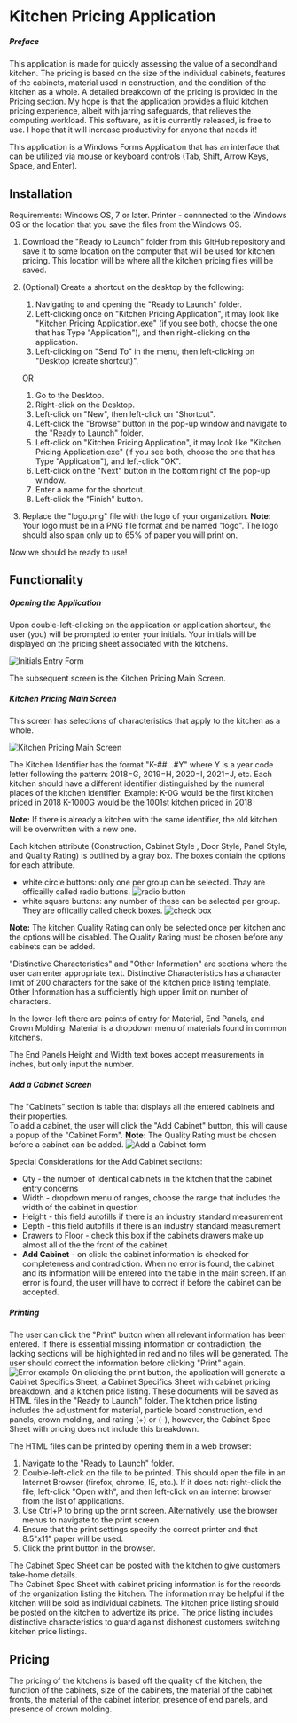 # Kitchen Pricing Application
##### Preface
This application is made for quickly assessing the value of a secondhand kitchen.  The pricing is based on the size of the individual cabinets, features of the cabinets, material used in construction, and the condition of the kitchen as a whole.  A detailed breakdown of the pricing is provided in the Pricing section.
My hope is that the application provides a fluid kitchen pricing experience, albeit with jarring safeguards, that relieves the computing workload.
This software, as it is currently released, is free to use.  I hope that it will increase productivity for anyone that needs it!

This application is a Windows Forms Application that has an interface that can be utilized via mouse or keyboard controls (Tab, Shift, Arrow Keys, Space, and Enter).


## Installation
Requirements: Windows OS, 7 or later.
			  Printer - connnected to the Windows OS or the location that you save the files from the Windows OS.
1. Download the "Ready to Launch" folder from this GitHub repository and save it to some location on the computer that will be used for kitchen pricing.  This location will be where all the kitchen pricing files will be saved.
2. (Optional) Create a shortcut on the desktop by the following:
	1. Navigating to and opening the "Ready to Launch" folder.
	2. Left-clicking once on "Kitchen Pricing Application", it may look like "Kitchen Pricing Application.exe" (if you see both, choose the one that has Type "Application"), and then right-clicking on the application.
	3. Left-clicking on "Send To" in the menu, then left-clicking on "Desktop (create shortcut)".

	OR
	
	1. Go to the Desktop.
	2. Right-click on the Desktop.
	3. Left-click on "New", then left-click on "Shortcut".
	4. Left-click the "Browse" button in the pop-up window and navigate to the "Ready to Launch" folder.
	5. Left-click on "Kitchen Pricing Application", it may look like "Kitchen Pricing Application.exe" (if you see both, choose the one that has Type "Application"), and left-click "OK".
	6. Left-click on the "Next" button in the bottom right of the pop-up window.
	7. Enter a name for the shortcut.
	8. Left-click the "Finish" button.

3. Replace the "logo.png" file with the logo of your organization.  **Note:** Your logo must be in a PNG file format and be named "logo".  The logo should also span only up to 65% of paper you will print on.

Now we should be ready to use!

## Functionality
##### Opening the Application

Upon double-left-clicking on the application or application shortcut, the user (you) will be prompted to enter your initials.  Your initials will be displayed on the pricing sheet associated with the kitchens.

![Initials Entry Form](./readme_images/initials.PNG)

The subsequent screen is the Kitchen Pricing Main Screen.  

##### Kitchen Pricing Main Screen
This screen has selections of characteristics that apply to the kitchen as a whole.  

![Kitchen Pricing Main Screen](./readme_images/mainscreen.PNG)

The Kitchen Identifier has the format "K-##...#Y" where Y is a year code letter following the pattern: 2018=G, 2019=H, 2020=I, 2021=J, etc.
Each kitchen should have a different identifier distinguished by the numeral places of the kitchen identifier.
	Example: K-0G would be the first kitchen priced in 2018
		 K-1000G would be the 1001st kitchen priced in 2018

**Note:** If there is already a kitchen with the same identifier, the old kitchen will be overwritten with a new one.

Each kitchen attribute (Construction, Cabinet Style , Door Style, Panel Style, and Quality Rating) is outlined by a gray box.  The boxes contain the options for each attribute.
- white circle buttons: only one per group can be selected.  Thay are officailly called radio buttons.
		![radio button](./readme_images/radiobutton.PNG)
- white square buttons: any number of these can be selected per group.  They are officailly called check boxes.
		![check box](./readme_images/checkbox.PNG)

**Note:** The kitchen Quality Rating can only be selected once per kitchen and the options will be disabled.  The Quality Rating must be chosen before any cabinets can be added.

"Distinctive Characteristics" and "Other Information" are sections where the user can enter appropriate text.  Distinctive Characteristics has a character limit of 200 characters for the sake of the kitchen price listing template.  Other Information has a sufficiently high upper limit on number of characters.

In the lower-left there are points of entry for Material, End Panels, and Crown Molding.  Material is a dropdown menu of materials found in common kitchens.

The End Panels Height and Width text boxes accept measurements in inches, but only input the number.

##### Add a Cabinet Screen
The "Cabinets" section is table that displays all the entered cabinets and their properties.  
To add a cabinet, the user will click the "Add Cabinet" button, this will cause a popup of the "Cabinet Form".  **Note:** The Quality Rating must be chosen before a cabinet can be added.
![Add a Cabinet form](./readme_images/addcabinet.PNG)

Special Considerations for the Add Cabinet sections:
- Qty - the number of identical cabinets in the kitchen that the cabinet entry concerns
- Width - dropdown menu of ranges, choose the range that includes the width of the cabinet in question
- Height - this field autofills if there is an industry standard measurement 
- Depth - this field autofills if there is an industry standard measurement
- Drawers to Floor - check this box if the cabinets drawers make up almost all of the the front of the cabinet.
- **Add Cabinet** - on click: the cabinet information is checked for completeness and contradiction.  When no error is found, the cabinet and its information will be entered into the table in the main screen.  If an error is found, the user will have to correct if before the cabinet can be accepted.

##### Printing
The user can click the "Print" button when all relevant information has been entered.  If there is essential missing information or contradiction, the lacking sections will be highlighted in red and no files will be generated.  The user should correct the information before clicking "Print" again.
![Error example](./readme_images/redhighlight.PNG)
On clicking the print button, the application will generate a Cabinet Specifics Sheet, a Cabinet Specifics Sheet with cabinet pricing breakdown, and a kitchen price listing.  These documents will be saved as HTML files in the "Ready to Launch" folder. The kitchen price listing includes the adjustment for material, particle board construction, end panels, crown molding, and rating (+) or (-), however, the Cabinet Spec Sheet with pricing does not include this breakdown.  

The HTML files can be printed by opening them in a web browser:
1. Navigate to the "Ready to Launch" folder.
2. Double-left-click on the file to be printed.  This should open the file in an Internet Browser (firefox, chrome, IE, etc.).  If it does not: right-click the file, left-click "Open with", and then left-click on an internet browser from the list of applications.
3. Use Ctrl+P to bring up the print screen.  Alternatively, use the browser menus to navigate to the print screen.
4. Ensure that the print settings specify the correct printer and that 8.5"x11" paper will be used.
5. Click the print button in the browser.

The Cabinet Spec Sheet can be posted with the kitchen to give customers take-home details.  
The Cabinet Spec Sheet with cabinet pricing information is for the records of the organization listing the kitchen.  The information may be helpful if the kitchen will be sold as individual cabinets.
The kitchen price listing should be posted on the kitchen to advertize its price.  The price listing includes distinctive characteristics to guard against dishonest customers switching kitchen price listings.


## Pricing

The pricing of the kitchens is based off the quality of the kitchen, the function of the cabinets, size of the cabinets, the material of the cabinet fronts, the material of the cabinet interior,  presence of end panels, and presence of crown molding.
